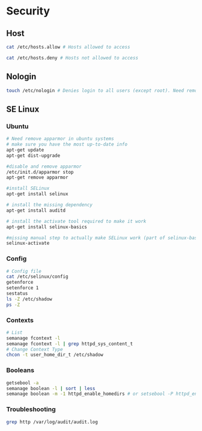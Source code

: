 # Security

## Host

```bash
cat /etc/hosts.allow # Hosts allowed to access

cat /etc/hosts.deny # Hosts not allowed to access
```

## Nologin

```bash
touch /etc/nologin # Denies login to all users (except root). Need remove the file
```

## SE Linux

### Ubuntu

```bash
# Need remove apparmor in ubuntu systems
# make sure you have the most up-to-date info
apt-get update
apt-get dist-upgrade

#disable and remove apparmor
/etc/init.d/apparmor stop
apt-get remove apparmor

#install SELinux
apt-get install selinux

# install the missing dependency
apt-get install auditd

# install the activate tool required to make it work
apt-get install selinux-basics

#missing manual step to actually make SELinux work (part of selinux-basics)
selinux-activate
```

### Config

```bash
# Config file
cat /etc/selinux/config
getenforce
setenforce 1
sestatus
ls -Z /etc/shadow
ps -Z

```

### Contexts

```bash
# List
semanage fcontext -l
semanage fcontext -l | grep httpd_sys_content_t
# Change Context Type
chcon -t user_home_dir_t /etc/shadow
```

### Booleans

```bash
getsebool -a
semanage boolean -l | sort | less
semanage boolean -m -1 httpd_enable_homedirs # or setsebool -P httpd_enable_homedirs=1
```

### Troubleshooting

```bash
grep http /var/log/audit/audit.log
```